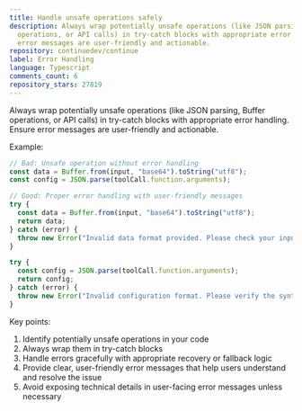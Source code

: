 ```yaml
---
title: Handle unsafe operations safely
description: Always wrap potentially unsafe operations (like JSON parsing, Buffer
  operations, or API calls) in try-catch blocks with appropriate error handling. Ensure
  error messages are user-friendly and actionable.
repository: continuedev/continue
label: Error Handling
language: Typescript
comments_count: 6
repository_stars: 27819
---
```


Always wrap potentially unsafe operations (like JSON parsing, Buffer operations, or API calls) in try-catch blocks with appropriate error handling. Ensure error messages are user-friendly and actionable.

Example:
```typescript
// Bad: Unsafe operation without error handling
const data = Buffer.from(input, "base64").toString("utf8");
const config = JSON.parse(toolCall.function.arguments);

// Good: Proper error handling with user-friendly messages
try {
  const data = Buffer.from(input, "base64").toString("utf8");
  return data;
} catch (error) {
  throw new Error("Invalid data format provided. Please check your input.");
}

try {
  const config = JSON.parse(toolCall.function.arguments);
  return config;
} catch (error) {
  throw new Error("Invalid configuration format. Please verify the syntax.");
}
```

Key points:
1. Identify potentially unsafe operations in your code
2. Always wrap them in try-catch blocks
3. Handle errors gracefully with appropriate recovery or fallback logic
4. Provide clear, user-friendly error messages that help users understand and resolve the issue
5. Avoid exposing technical details in user-facing error messages unless necessary